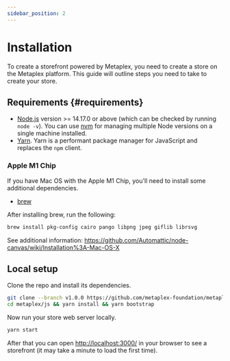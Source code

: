 ```yaml
---
sidebar_position: 2
---
```


# Installation

To create a storefront powered by Metaplex, you need to create a store on the Metaplex platform. This guide will outline
steps you need to take to create your store.

## Requirements {#requirements}

- [Node.js](https://nodejs.org/en/download/) version >= 14.17.0 or above (which can be checked by running `node -v`). You can use [nvm](https://github.com/nvm-sh/nvm) for managing multiple Node versions on a single machine installed.
- [Yarn](https://yarnpkg.com/en/). Yarn is a performant package manager for JavaScript and replaces the `npm` client.

### Apple M1 Chip

If you have Mac OS with the Apple M1 Chip, you'll need to install some additional dependencies.

- [brew](https://brew.sh/)

After installing brew, run the following: 

```bash
brew install pkg-config cairo pango libpng jpeg giflib librsvg
```
See additional information: https://github.com/Automattic/node-canvas/wiki/Installation%3A-Mac-OS-X


## Local setup

Clone the repo and install its dependencies.

```bash
git clone --branch v1.0.0 https://github.com/metaplex-foundation/metaplex.git
cd metaplex/js && yarn install && yarn bootstrap
```

Now run your store web server locally.

```bash
yarn start
```

After that you can open [http://localhost:3000/](http://localhost:3000/) in your browser to see a storefront (it may take a minute to load the first time).

